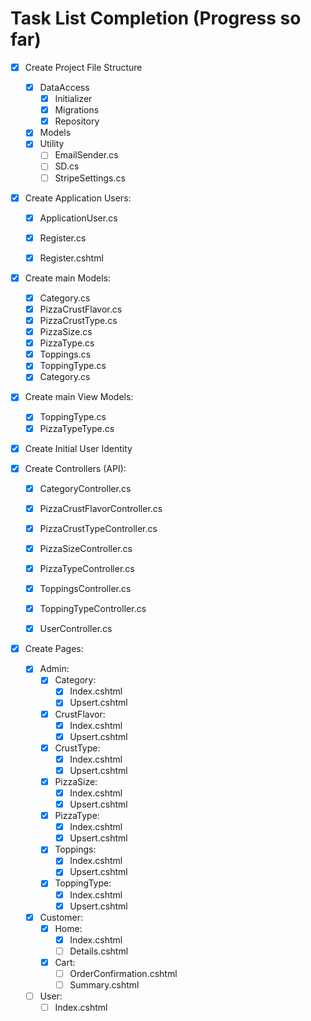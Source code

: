 

# Task List Completion (Progress so far)

- [x] Create Project File Structure   </summary>
  - [x] DataAccess
    - [x] Initializer
    - [x] Migrations
    - [x] Repository
  - [x] Models
  - [x] Utility
    - [ ] EmailSender.cs
    - [ ] SD.cs
    - [ ] StripeSettings.cs
    
- [x] Create Application Users: 
  - [x] ApplicationUser.cs
  - [x] Register.cs
  - [x] Register.cshtml
  

- [x] Create main Models: 
  - [x] Category.cs
  - [x] PizzaCrustFlavor.cs
  - [x] PizzaCrustType.cs
  - [x] PizzaSize.cs
  - [x] PizzaType.cs
  - [x] Toppings.cs
  - [x] ToppingType.cs
  - [x] Category.cs
  
- [x] Create main View Models: 
  - [x] ToppingType.cs
  - [x] PizzaTypeType.cs
    
- [x] Create Initial User Identity

- [x] Create Controllers (API): 
  - [x] CategoryController.cs
  - [x] PizzaCrustFlavorController.cs
  - [x] PizzaCrustTypeController.cs
  - [x] PizzaSizeController.cs
  - [x] PizzaTypeController.cs
  - [x] ToppingsController.cs
  - [x] ToppingTypeController.cs
  - [x] UserController.cs
  

- [x] Create Pages:
  - [x] Admin:
    - [x] Category:
      - [x] Index.cshtml
      - [x] Upsert.cshtml
    - [x] CrustFlavor:
      - [x] Index.cshtml
      - [x] Upsert.cshtml
    - [x] CrustType:
      - [x] Index.cshtml
      - [x] Upsert.cshtml
    - [x] PizzaSize:
      - [x] Index.cshtml
      - [x] Upsert.cshtml
    - [x] PizzaType:
      - [x] Index.cshtml
      - [x] Upsert.cshtml
    - [x] Toppings:
      - [x] Index.cshtml
      - [x] Upsert.cshtml
    - [x] ToppingType:
      - [x] Index.cshtml
      - [x] Upsert.cshtml
  - [x] Customer:
    - [x] Home:
      - [x] Index.cshtml
      - [ ] Details.cshtml
    - [x] Cart:
      - [ ] OrderConfirmation.cshtml
      - [ ] Summary.cshtml
  - [ ] User:
    - [ ] Index.cshtml
